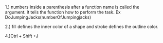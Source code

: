 1.) numbers inside a parenthesis after a function name is called the argument. It tells the function how to perform the task. Ex DoJumpingJacks(numberOfJumpingjacks)

2.) fill defines the inner color of a shape and stroke defines the outline color.

4.)Ctrl + Shift +J
